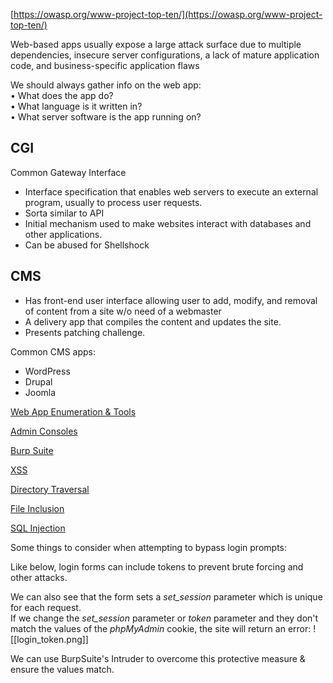 

[https://owasp.org/www-project-top-ten/](https://owasp.org/www-project-top-ten/)  
  
Web-based apps usually expose a large attack surface due to multiple dependencies, insecure server configurations, a lack of mature application code, and business-specific application flaws  
  
We should always gather info on the web app:  
• What does the app do?  
• What language is it written in?  
• What server software is the app running on?


## CGI
Common Gateway Interface

- Interface specification that enables web servers to execute an external program, usually to process user requests.
- Sorta similar to API
- Initial mechanism used to make websites interact with databases and other applications.
- Can be abused for Shellshock

## CMS

- Has front-end user interface allowing user to add, modify, and removal of content from a site w/o need of a webmaster
- A delivery app that compiles the content and updates the site.
- Presents patching challenge.

Common CMS apps:
- WordPress
- Drupal
- Joomla
  
  
[Web App Enumeration & Tools](8.3.1&2%20-%20Browser%20Dev%20Tools.md)  
  
[Admin Consoles](8.x%20-%20Admin%20Consoles.md)  
  
[Burp Suite](BurpSuite.md)  
  
[XSS](8.4%20-%20XSS.md)  
  
[Directory Traversal](9.1%20-%20Directory%20Traversal.md)  

[File Inclusion](9.2%20-%20File%20Inclusion.md)  

[SQL Injection](10.x%20-%20SQLi.md)  
  

Some things to consider when attempting to bypass login prompts:  
  
Like below, login forms can include tokens to prevent brute forcing and other attacks.  
  
We can also see that the form sets a _set_session_ parameter which is unique for each request.  
If we change the _set_session_ parameter or _token_ parameter and they don't match the values of the _phpMyAdmin_ cookie, the site will return an error:
![[login_token.png]]

We can use BurpSuite's Intruder to overcome this protective measure & ensure the values match.